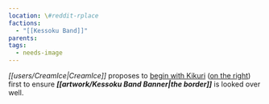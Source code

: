 ```yaml
---
location: \#reddit-rplace
factions:
  - "[[Kessoku Band]]"
parents: 
tags:
  - needs-image
---
```

*[[users/CreamIce|CreamIce]]* proposes to [begin with Kikuri](https://discord.com/channels/1093664259273130084/1131230952119615600/1131585378307026984) ([on the right](https://discord.com/channels/1093664259273130084/1131230952119615600/1131585401111457842)) first to ensure ***[[artwork/Kessoku Band Banner|the border]]*** is looked over well.
